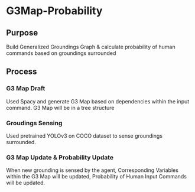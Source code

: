 # G3Map-Probability
## Purpose 
Build Generalized Groundings Graph &amp; calculate probability of human commands based on groundings surrounded

## Process
### G3 Map Draft
Used Spacy and generate G3 Map based on dependencies within the input command. G3 Map will be in a tree structure

### Groudings Sensing
Used pretrained YOLOv3 on COCO dataset to sense groundings surrounded.

### G3 Map Update &amp; Probability Update
When new grounding is sensed by the agent, Corresponding Variables within the G3 Map will be updated, Probability of Human Input Commands will be updated. 
